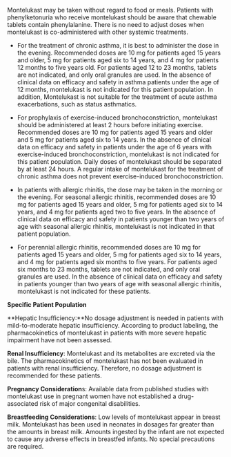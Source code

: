 Montelukast may be taken without regard to food or meals. Patients with phenylketonuria who receive montelukast should be aware that chewable tablets contain phenylalanine. There is no need to adjust doses when montelukast is co-administered with other systemic treatments.

- For the treatment of chronic asthma, it is best to administer the dose in the evening. Recommended doses are 10 mg for patients aged 15 years and older, 5 mg for patients aged six to 14 years, and 4 mg for patients 12 months to five years old. For patients aged 12 to 23 months, tablets are not indicated, and only oral granules are used. In the absence of clinical data on efficacy and safety in asthma patients under the age of 12 months, montelukast is not indicated for this patient population. In addition, Montelukast is not suitable for the treatment of acute asthma exacerbations, such as status asthmatics.

- For prophylaxis of exercise-induced bronchoconstriction, montelukast should be administered at least 2 hours before initiating exercise. Recommended doses are 10 mg for patients aged 15 years and older and 5 mg for patients aged six to 14 years. In the absence of clinical data on efficacy and safety in patients under the age of 6 years with exercise-induced bronchoconstriction, montelukast is not indicated for this patient population. Daily doses of montelukast should be separated by at least 24 hours. A regular intake of montelukast for the treatment of chronic asthma does not prevent exercise-induced bronchoconstriction.

- In patients with allergic rhinitis, the dose may be taken in the morning or the evening. For seasonal allergic rhinitis, recommended doses are 10 mg for patients aged 15 years and older, 5 mg for patients aged six to 14 years, and 4 mg for patients aged two to five years. In the absence of clinical data on efficacy and safety in patients younger than two years of age with seasonal allergic rhinitis, montelukast is not indicated in that patient population.

- For perennial allergic rhinitis, recommended doses are 10 mg for patients aged 15 years and older, 5 mg for patients aged six to 14 years, and 4 mg for patients aged six months to five years. For patients aged six months to 23 months, tablets are not indicated, and only oral granules are used. In the absence of clinical data on efficacy and safety in patients younger than two years of age with seasonal allergic rhinitis, montelukast is not indicated for these patients.

**Specific Patient Population**

**Hepatic Insufficiency:**No dosage adjustment is needed in patients with mild-to-moderate hepatic insufficiency. According to product labeling, the pharmacokinetics of montelukast in patients with more severe hepatic impairment have not been assessed.

**Renal Insufficiency**: Montelukast and its metabolites are excreted via the bile. The pharmacokinetics of montelukast has not been evaluated in patients with renal insufficiency. Therefore, no dosage adjustment is recommended for these patients.

**Pregnancy Consideration**s: Available data from published studies with montelukast use in pregnant women have not established a drug-associated risk of major congenital disabilities.

**Breastfeeding Considerations**: Low levels of montelukast appear in breast milk. Montelukast has been used in neonates in dosages far greater than the amounts in breast milk. Amounts ingested by the infant are not expected to cause any adverse effects in breastfed infants. No special precautions are required.